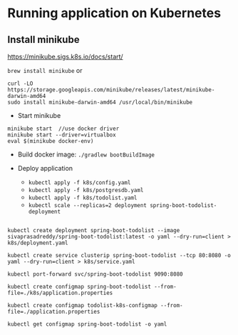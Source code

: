 # Running application on Kubernetes

## Install minikube
https://minikube.sigs.k8s.io/docs/start/

`brew install minikube` or

```shell
curl -LO https://storage.googleapis.com/minikube/releases/latest/minikube-darwin-amd64
sudo install minikube-darwin-amd64 /usr/local/bin/minikube
```

* Start minikube

```shell
minikube start  //use docker driver
minikube start --driver=virtualbox
eval $(minikube docker-env)
```

* Build docker image: `./gradlew bootBuildImage`

* Deploy application

    * `kubectl apply -f k8s/config.yaml`
    * `kubectl apply -f k8s/postgresdb.yaml`
    * `kubectl apply -f k8s/todolist.yaml`
    * `kubectl scale --replicas=2 deployment spring-boot-todolist-deployment`

```shell

kubectl create deployment spring-boot-todolist --image sivaprasadreddy/spring-boot-todolist:latest -o yaml --dry-run=client > k8s/deployment.yaml

kubectl create service clusterip spring-boot-todolist --tcp 80:8080 -o yaml --dry-run=client > k8s/service.yaml

kubectl port-forward svc/spring-boot-todolist 9090:8080

kubectl create configmap spring-boot-todolist --from-file=./k8s/application.properties

kubectl create configmap todolist-k8s-configmap --from-file=./application.properties

kubectl get configmap spring-boot-todolist -o yaml
```
